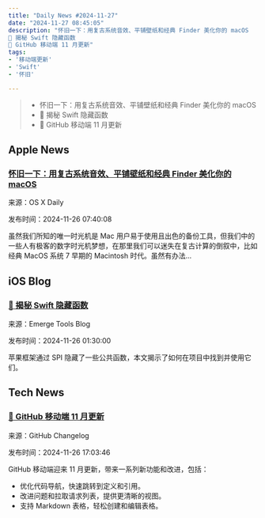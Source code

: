 ```yaml
---
title: "Daily News #2024-11-27"
date: "2024-11-27 08:45:05"
description: "怀旧一下：用复古系统音效、平铺壁纸和经典 Finder 美化你的 macOS
🌟 揭秘 Swift 隐藏函数
🎉 GitHub 移动端 11 月更新"
tags: 
- '移动端更新'
- 'Swift'
- '怀旧'

---
```


> - 怀旧一下：用复古系统音效、平铺壁纸和经典 Finder 美化你的 macOS
> - 🌟 揭秘 Swift 隐藏函数
> - 🎉 GitHub 移动端 11 月更新

## Apple News

### [怀旧一下：用复古系统音效、平铺壁纸和经典 Finder 美化你的 macOS](https://osxdaily.com/2024/11/25/fun-retro-fy-macos-with-old-system-sounds-tiling-wallpapers-classic-finder/)

来源：OS X Daily

发布时间：2024-11-26 07:40:08

虽然我们所知的唯一时光机是 Mac 用户易于使用且出色的备份工具，但我们中的一些人有极客的数字时光机梦想，在那里我们可以迷失在复古计算的倒叙中，比如经典 MacOS 系统 7 早期的 Macintosh 时代。虽然有办法...

## iOS Blog

### [🌟 揭秘 Swift 隐藏函数](https://www.emergetools.com/blog/posts/calling-hidden-swift-functions)

来源：Emerge Tools Blog

发布时间：2024-11-26 01:30:00

苹果框架通过 SPI 隐藏了一些公共函数，本文揭示了如何在项目中找到并使用它们。

## Tech News

### [🎉 GitHub 移动端 11 月更新](https://github.blog/changelog/2024-11-26-whats-new-in-mobile-november-update)

来源：GitHub Changelog

发布时间：2024-11-26 17:03:46

GitHub 移动端迎来 11 月更新，带来一系列新功能和改进，包括：

- 优化代码导航，快速跳转到定义和引用。
- 改进问题和拉取请求列表，提供更清晰的视图。
- 支持 Markdown 表格，轻松创建和编辑表格。

